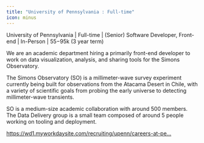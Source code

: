 ```yaml
---
title: "University of Pennsylvania : Full-time"
icon: minus
---
```

University of Pennsylvania | Full-time | (Senior) Software Developer, Front-end | In-Person | $55-$95k (3 year term)

We are an academic department hiring a primarily front-end developer to work on data visualization, analysis, and sharing tools for the Simons Observatory.

The Simons Observatory (SO) is a millimeter-wave survey experiment currently being built for observations from the Atacama Desert in Chile, with a variety of scientific goals from probing the early universe to detecting millimeter-wave transients.

SO is a medium-size academic collaboration with around 500 members. The Data Delivery group is a small team composed of around 5 people working on tooling and deployment.

<a href="https:&#x2F;&#x2F;wd1.myworkdaysite.com&#x2F;recruiting&#x2F;upenn&#x2F;careers-at-penn&#x2F;job&#x2F;David-Rittenhouse-Laboratory&#x2F;Sr-Application-Developer---Application-Developer-C--Department-of-Physics-and-Astronomy_JR00091703" rel="nofollow">https:&#x2F;&#x2F;wd1.myworkdaysite.com&#x2F;recruiting&#x2F;upenn&#x2F;careers-at-pe...</a>
